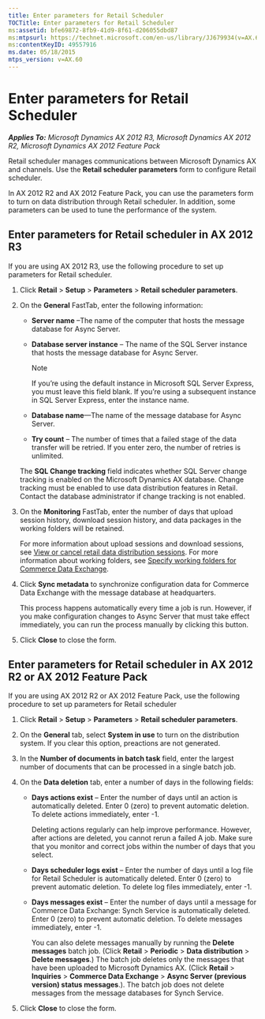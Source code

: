 ```yaml
---
title: Enter parameters for Retail Scheduler
TOCTitle: Enter parameters for Retail Scheduler
ms:assetid: bfe69872-8fb9-41d9-8f61-d206055dbd87
ms:mtpsurl: https://technet.microsoft.com/en-us/library/JJ679934(v=AX.60)
ms:contentKeyID: 49557916
ms.date: 05/18/2015
mtps_version: v=AX.60
---
```


# Enter parameters for Retail Scheduler 


_**Applies To:** Microsoft Dynamics AX 2012 R3, Microsoft Dynamics AX 2012 R2, Microsoft Dynamics AX 2012 Feature Pack_

Retail scheduler manages communications between Microsoft Dynamics AX and channels. Use the **Retail scheduler parameters** form to configure Retail scheduler.

In AX 2012 R2 and AX 2012 Feature Pack, you can use the parameters form to turn on data distribution through Retail scheduler. In addition, some parameters can be used to tune the performance of the system.

## Enter parameters for Retail scheduler in AX 2012 R3

If you are using AX 2012 R3, use the following procedure to set up parameters for Retail scheduler.

1.  Click **Retail** \> **Setup** \> **Parameters** \> **Retail scheduler parameters**.

2.  On the **General** FastTab, enter the following information:
    
      - **Server name** –The name of the computer that hosts the message database for Async Server.
    
      - **Database server instance** – The name of the SQL Server instance that hosts the message database for Async Server.
        

        > [!NOTE]
        > <P>If you’re using the default instance in Microsoft SQL Server Express, you must leave this field blank. If you’re using a subsequent instance in SQL Server Express, enter the instance name.</P>

    
      - **Database name**—The name of the message database for Async Server.
    
      - **Try count** – The number of times that a failed stage of the data transfer will be retried. If you enter zero, the number of retries is unlimited.
    
    The **SQL Change tracking** field indicates whether SQL Server change tracking is enabled on the Microsoft Dynamics AX database. Change tracking must be enabled to use data distribution features in Retail. Contact the database administrator if change tracking is not enabled.

3.  On the **Monitoring** FastTab, enter the number of days that upload session history, download session history, and data packages in the working folders will be retained.
    
    For more information about upload sessions and download sessions, see [View or cancel retail data distribution sessions](view-or-cancel-retail-data-distribution-sessions.md). For more information about working folders, see [Specify working folders for Commerce Data Exchange](specify-working-folders-for-commerce-data-exchange.md).

4.  Click **Sync metadata** to synchronize configuration data for Commerce Data Exchange with the message database at headquarters.
    
    This process happens automatically every time a job is run. However, if you make configuration changes to Async Server that must take effect immediately, you can run the process manually by clicking this button.

5.  Click **Close** to close the form.

## Enter parameters for Retail scheduler in AX 2012 R2 or AX 2012 Feature Pack

If you are using AX 2012 R2 or AX 2012 Feature Pack, use the following procedure to set up parameters for Retail scheduler

1.  Click **Retail** \> **Setup** \> **Parameters** \> **Retail scheduler parameters**.

2.  On the **General** tab, select **System in use** to turn on the distribution system. If you clear this option, preactions are not generated.

3.  In the **Number of documents in batch task** field, enter the largest number of documents that can be processed in a single batch job.

4.  On the **Data deletion** tab, enter a number of days in the following fields:
    
      - **Days actions exist** – Enter the number of days until an action is automatically deleted. Enter 0 (zero) to prevent automatic deletion. To delete actions immediately, enter -1.
        
        Deleting actions regularly can help improve performance. However, after actions are deleted, you cannot rerun a failed A job. Make sure that you monitor and correct jobs within the number of days that you select.
    
      - **Days scheduler logs exist** – Enter the number of days until a log file for Retail Scheduler is automatically deleted. Enter 0 (zero) to prevent automatic deletion. To delete log files immediately, enter -1.
    
      - **Days messages exist** – Enter the number of days until a message for Commerce Data Exchange: Synch Service is automatically deleted. Enter 0 (zero) to prevent automatic deletion. To delete messages immediately, enter -1.
        
        You can also delete messages manually by running the **Delete messages** batch job. (Click **Retail** \> **Periodic** \> **Data distribution** \> **Delete messages**.) The batch job deletes only the messages that have been uploaded to Microsoft Dynamics AX. (Click **Retail** \> **Inquiries** \> **Commerce Data Exchange** \> **Async Server (previous version) status messages**.). The batch job does not delete messages from the message databases for Synch Service.

5.  Click **Close** to close the form.

  


